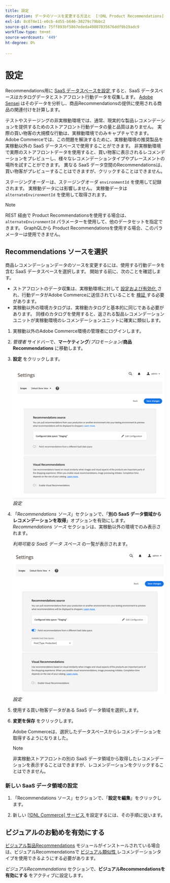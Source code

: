 ```yaml
---
title: 設定
description: データのソースを変更する方法と  [!DNL Product Recommendations]  視覚的なレコメンデーションを有効にする方法を説明します。
exl-id: 8c074e11-e0cb-4d55-b646-30279c79bbc2
source-git-commit: 75ff893bf5867ededa49807835676ddf9b19adc9
workflow-type: tm+mt
source-wordcount: '449'
ht-degree: 0%

---
```


# 設定

Recommendations用に [SaaS データスペースを設定 ](https://experienceleague.adobe.com/docs/commerce-admin/config/services/saas.html) すると、SaaS データスペースはカタログデータとストアフロント行動データを収集します。 [Adobe Sensei](https://www.adobe.com/sensei.html) はそのデータを分析し、商品Recommendationsの提供に使用される商品の関連付けを計算します。

テストやステージングの非実稼動環境では、通常、現実的な製品レコメンデーションを提供するためのストアフロント行動データの量と品質はありません。 実際の買い物客の大規模な行動は、実稼動環境でのみキャプチャできます。 Adobe Commerceでは、この問題を解決するために、実稼動環境の推奨製品を実稼動以外の SaaS データスペースで使用することができます。 非実稼動環境で実際のストアフロントデータを使用すると、買い物客に表示されるレコメンデーションをプレビューし、様々なレコメンデーションタイプやプレースメントの場所を試すことができます。 異なる SaaS データ空間のRecommendationsは、買い物客がプレビューすることはできますが、クリックすることはできません。

ステージングオーダーは、ステージングオーダ `environmentId` を使用して記録されます。 実稼動データには影響しません。 実稼働データは `alternateEnvironmentId` を使用して取得されます。

>[!NOTE]
>
>REST 経由で Product Recommendationsを使用する場合は、`alternateEnvironmentId` パラメーターを使用して、他のデータセットを指定できます。 GraphQLから Product Recommendationsを使用する場合、このパラメーターは使用できません。

## Recommendations ソースを選択

商品レコメンデーションデータのソースを変更するには、使用する行動データを含む SaaS データスペースを選択します。 開始する前に、次のことを確認します。

- ストアフロントのデータ収集は、実稼動環境に対して [ 設定および有効化 ](install-configure.md) され、行動データがAdobe Commerceに送信されていることを [ 検証 ](verify.md) する必要があります。
- 実稼動以外の環境カタログは、実稼動カタログと基本的に同じである必要があります。 同様のカタログを使用すると、返される製品レコメンデーションユニットが実稼動環境のレコメンデーションユニットに確実に類似します。

1. 実稼動以外のAdobe Commerce環境の管理者にログインします。

1. _管理者_ サイドバーで、**マーケティング**/_プロモーション_/**商品Recommendations** に移動します。

1. **設定** をクリックします。

   ![ 製品レコメンデーション設定 ](assets/settings.png)
   _設定_

1. 「_Recommendations ソース_」セクションで、「**別の SaaS データ領域からレコメンデーションを取得**」オプションを有効にします。 _Recommendations ソース_ セクションは、実稼動以外の環境でのみ表示されます。

   _利用可能な SaaS データ スペース_ の一覧が表示されます。

   ![ 製品レコメンデーション設定 ](assets/settings-select-saas.png)
   _設定_

1. 使用する買い物客データがある SaaS データ領域を選択します。

1. **変更を保存** をクリックします。

   Adobe Commerceは、選択したデータスペースからレコメンデーションを取得するようになりました。

   >[!NOTE]
   >
   > 非実稼動ストアフロントの別の SaaS データ領域から取得したレコメンデーションを表示することはできますが、レコメンデーションをクリックすることはできません。

### 新しい SaaS データ領域の設定

1. 「Recommendations ソース」セクションで、「**設定を編集**」をクリックします。

1. 新しい [[!DNL Commerce]  サービス ](/help/landing/saas.md) を設定するには、その手順に従います。

## ビジュアルのお勧めを有効にする

[ ビジュアル製品Recommendations](install-configure.md) モジュールがインストールされている場合は、ビジュアルRecommendationsで [ ビジュアル類似性 ](type.md#visualsim) レコメンデーションタイプを使用できるようにする必要があります。

_ビジュアルRecommendations_ セクションで、**ビジュアルRecommendationsを有効にする** をアクティブに設定します。

